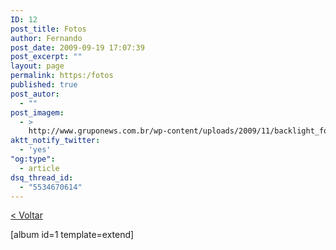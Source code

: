 ```yaml
---
ID: 12
post_title: Fotos
author: Fernando
post_date: 2009-09-19 17:07:39
post_excerpt: ""
layout: page
permalink: https:/fotos
published: true
post_autor:
  - ""
post_imagem:
  - >
    http://www.gruponews.com.br/wp-content/uploads/2009/11/backlight_fotos.jpg
aktt_notify_twitter:
  - 'yes'
"og:type":
  - article
dsq_thread_id:
  - "5534670614"
---
```

<a href="http://www.gruponews.com.br/fotos">&lt; Voltar</a>

[album id=1 template=extend]